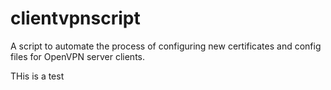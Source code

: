 # clientvpnscript
A script to automate the process of configuring new certificates and config files for OpenVPN server clients.

THis is a test
